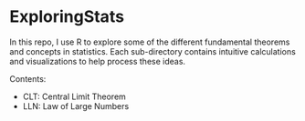 # ExploringStats
In this repo, I use R to explore some of the different fundamental theorems and concepts in statistics. Each sub-directory contains intuitive calculations and visualizations to help process these ideas. 

Contents:
 - CLT: Central Limit Theorem
 - LLN: Law of Large Numbers
